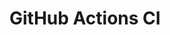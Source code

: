 # GitHub Actions CI






































































































































































































































































































































































































































































































































































































































































































































































































































































































































































































































































































































































































































































































































































































































































































































































































































































































































































































































































































































































































































































































































































































































































































































































































































































































































